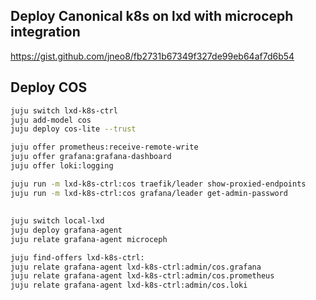 ## Deploy Canonical k8s on lxd with microceph integration

https://gist.github.com/jneo8/fb2731b67349f327de99eb64af7d6b54

## Deploy COS

```sh
juju switch lxd-k8s-ctrl
juju add-model cos
juju deploy cos-lite --trust

juju offer prometheus:receive-remote-write
juju offer grafana:grafana-dashboard
juju offer loki:logging

juju run -m lxd-k8s-ctrl:cos traefik/leader show-proxied-endpoints
juju run -m lxd-k8s-ctrl:cos grafana/leader get-admin-password
```

## 

```sh
juju switch local-lxd
juju deploy grafana-agent
juju relate grafana-agent microceph

juju find-offers lxd-k8s-ctrl:
juju relate grafana-agent lxd-k8s-ctrl:admin/cos.grafana
juju relate grafana-agent lxd-k8s-ctrl:admin/cos.prometheus
juju relate grafana-agent lxd-k8s-ctrl:admin/cos.loki
```
